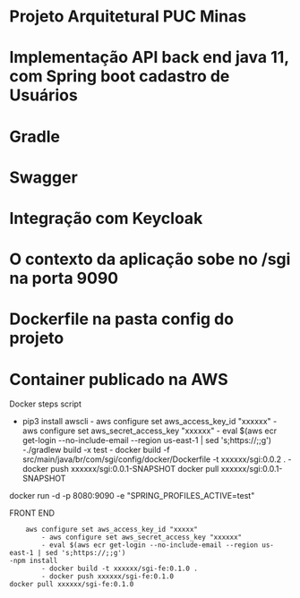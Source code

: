 # Projeto Arquitetural PUC Minas
# Implementação API back end java 11, com Spring boot cadastro de Usuários
# Gradle
# Swagger
# Integração com Keycloak

# O contexto da aplicação sobe no /sgi na porta 9090
# Dockerfile na pasta config do projeto
# Container publicado na AWS


Docker steps script

 - pip3 install awscli
            - aws configure set aws_access_key_id "xxxxxx"
            - aws configure set aws_secret_access_key "xxxxxx"
            - eval $(aws ecr get-login --no-include-email --region us-east-1 | sed 's;https://;;g')
	-./gradlew build -x test
            - docker build -f src/main/java/br/com/sgi/config/docker/Dockerfile -t xxxxxx/sgi:0.0.2 .
            - docker push xxxxxx/sgi:0.0.1-SNAPSHOT
	docker pull xxxxxx/sgi:0.0.1-SNAPSHOT

docker run -d -p 8080:9090 -e "SPRING_PROFILES_ACTIVE=test" 


FRONT END


		aws configure set aws_access_key_id "xxxxx"
            - aws configure set aws_secret_access_key "xxxxxx"
            - eval $(aws ecr get-login --no-include-email --region us-east-1 | sed 's;https://;;g')
	-npm install 
            - docker build -t xxxxxx/sgi-fe:0.1.0 .
            - docker push xxxxxx/sgi-fe:0.1.0
	docker pull xxxxxx/sgi-fe:0.1.0



